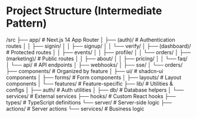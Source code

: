 # Project Structure (Intermediate Pattern)

/src
├── app/ # Next.js 14 App Router
│ ├── (auth)/ # Authentication routes
│ │ ├── signin/
│ │ ├── signup/
│ │ └── verify/
│ ├── (dashboard)/ # Protected routes
│ │ ├── events/
│ │ ├── profile/
│ │ └── orders/
│ ├── (marketing)/ # Public routes
│ │ ├── about/
│ │ ├── pricing/
│ │ └── faq/
│ └── api/ # API endpoints
│ ├── webhooks/
│ ├── sse/
│ └── orders/
├── components/ # Organized by feature
│ ├── ui/ # shadcn-ui components
│ ├── forms/ # Form components
│ ├── layouts/ # Layout components
│ └── features/ # Feature-specific
├── lib/ # Utilities & configs
│ ├── auth/ # Auth utilities
│ ├── db/ # Database helpers
│ └── services/ # External services
├── hooks/ # Custom React hooks
├── types/ # TypeScript definitions
└── server/ # Server-side logic
├── actions/ # Server actions
└── services/ # Business logic
